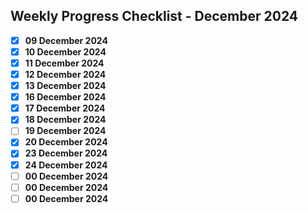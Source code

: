 ## Weekly Progress Checklist - December 2024

- [X] **09 December 2024**
- [X] **10 December 2024**
- [X] **11 December 2024**
- [X] **12 December 2024**
- [X] **13 December 2024**
- [X] **16 December 2024**
- [X] **17 December 2024**
- [X] **18 December 2024**
- [ ] **19 December 2024**
- [X] **20 December 2024**
- [X] **23 December 2024**
- [X] **24 December 2024**
- [ ] **00 December 2024**
- [ ] **00 December 2024**
- [ ] **00 December 2024**
